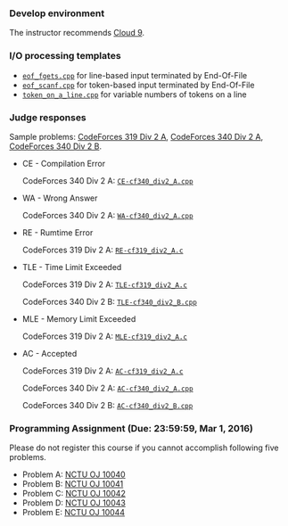 ### Develop environment
The instructor recommends [Cloud 9](https://c9.io/).

### I/O processing templates

+	[`eof_fgets.cpp`](eof_fgets.cpp) for line-based input terminated by End-Of-File
+	[`eof_scanf.cpp`](eof_scanf.cpp) for token-based input terminated by End-Of-File
+	[`token_on_a_line.cpp`](token_on_a_line.cpp) for variable numbers of tokens on a line

### Judge responses

Sample problems:
[CodeForces 319 Div 2 A](http://codeforces.com/contest/577/problem/A), 
[CodeForces 340 Div 2 A](http://codeforces.com/problemset/problem/617/A), 
[CodeForces 340 Div 2 B](http://codeforces.com/problemset/problem/617/B). 

+   CE - Compilation Error

    CodeForces 340 Div 2 A: [`CE-cf340_div2_A.cpp`](CE-cf340_div2_A.cpp)
+   WA - Wrong Answer

    CodeForces 340 Div 2 A: [`WA-cf340_div2_A.cpp`](WA-cf340_div2_A.cpp)
+   RE - Rumtime Error

    CodeForces 319 Div 2 A: [`RE-cf319_div2_A.c`](RE-cf319_div2_A.c)
+   TLE - Time Limit Exceeded

    CodeForces 319 Div 2 A: [`TLE-cf319_div2_A.c`](TLE-cf319_div2_A.c)
    
    CodeForces 340 Div 2 B: [`TLE-cf340_div2_B.cpp`](TLE-cf340_div2_B.cpp)
+   MLE - Memory Limit Exceeded

    CodeForces 319 Div 2 A: [`MLE-cf319_div2_A.c`](MLE-cf319_div2_A.c)
+   AC - Accepted

    CodeForces 319 Div 2 A: [`AC-cf319_div2_A.c`](AC-cf319_div2_A.c)
    
    CodeForces 340 Div 2 A: [`AC-cf340_div2_A.cpp`](AC-cf340_div2_A.cpp)
    
    CodeForces 340 Div 2 B: [`AC-cf340_div2_B.cpp`](AC-cf340_div2_B.cpp)

### Programming Assignment (Due: 23:59:59, Mar 1, 2016)
Please do not register this course if you cannot accomplish following five problems.

+   Problem A: [NCTU OJ 10040](https://oj.nctu.me/groups/2/problems/10040/)
+   Problem B: [NCTU OJ 10041](https://oj.nctu.me/groups/2/problems/10041/)
+   Problem C: [NCTU OJ 10042](https://oj.nctu.me/groups/2/problems/10042/)
+   Problem D: [NCTU OJ 10043](https://oj.nctu.me/groups/2/problems/10043/)
+   Problem E: [NCTU OJ 10044](https://oj.nctu.me/groups/2/problems/10044/)
